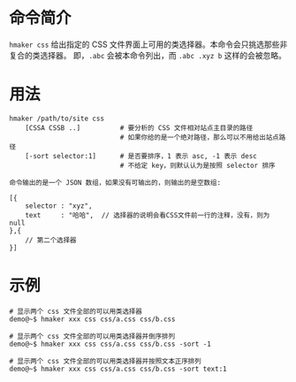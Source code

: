 命令简介
======= 

`hmaker css` 给出指定的 CSS 文件界面上可用的类选择器。本命令会只挑选那些非复合的类选择器。
即，`.abc` 会被本命令列出，而 `.abc .xyz b` 这样的会被忽略。

    
用法
=======

```    
hmaker /path/to/site css 
    [CSSA CSSB ..]          # 要分析的 CSS 文件相对站点主目录的路径
                            # 如果你给的是一个绝对路径，那么可以不用给出站点路径
    [-sort selector:1]      # 是否要排序，1 表示 asc, -1 表示 desc
                            # 不给定 key，则默认认为是按照 selector 排序

命令输出的是一个 JSON 数组，如果没有可输出的，则输出的是空数组:

[{
    selector : "xyz",
    text     : "哈哈",  // 选择器的说明会看CSS文件前一行的注释，没有，则为 null
},{
    // 第二个选择器
}]
```

示例
=======

```
# 显示两个 css 文件全部的可以用类选择器
demo@~$ hmaker xxx css css/a.css css/b.css

# 显示两个 css 文件全部的可以用类选择器并倒序排列
demo@~$ hmaker xxx css css/a.css css/b.css -sort -1

# 显示两个 css 文件全部的可以用类选择器并按照文本正序排列
demo@~$ hmaker xxx css css/a.css css/b.css -sort text:1
```